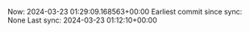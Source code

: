 Now: 2024-03-23 01:29:09.168563+00:00 Earliest commit since sync: None Last sync: 2024-03-23 01:12:10+00:00
